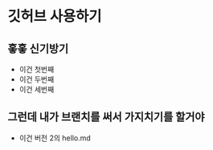 # 깃허브 사용하기

## 홓홓 신기방기

 - 이건 첫번째
 - 이건 두번째
 - 이건 세번째

 ## 그런데 내가 브랜치를 써서 가지치기를 할거야

 - 이건 버전 2의 hello.md